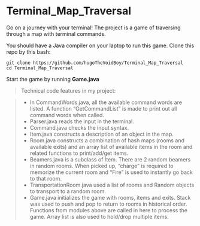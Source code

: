 # Terminal_Map_Traversal
Go on a journey with your terminal!
The project is a game of traversing through a map with terminal commands. 

You should have a Java compiler on your laptop to run this game.
Clone this repo by this bash:
```
git clone https://github.com/hugoTheVoidBoy/Terminal_Map_Traversal
cd Terminal_Map_Traversal

```
Start the game by running **Game.java**

>Technical code features in my project:

>-	In CommandWords.java, all the available command words are listed. A function “GetCommandList” is made to print out all command words when called.
>-	Parser.java reads the input in the terminal.
>-	Command.java checks the input syntax. 
>-	Item.java constructs a description of an object in the map.
>-	Room.java constructs a combination of hash maps (rooms and available exits) and an array list of available items in the room and related functions to print/add/get items.
>-	Beamers.java is a subclass of Item. There are 2 random beamers in random rooms. When picked up, “charge” is required to memorize the current room and “Fire” is used to instantly go back to that room.
>-	TransportationRoom.java used a list of rooms and Random objects to transport to a random room.
>-	Game.java initializes the game with rooms, items and exits. Stack was used to push and pop to return to rooms in historical order. Functions from modules above are called in here to process the game. Array list is also used to hold/drop multiple items.
